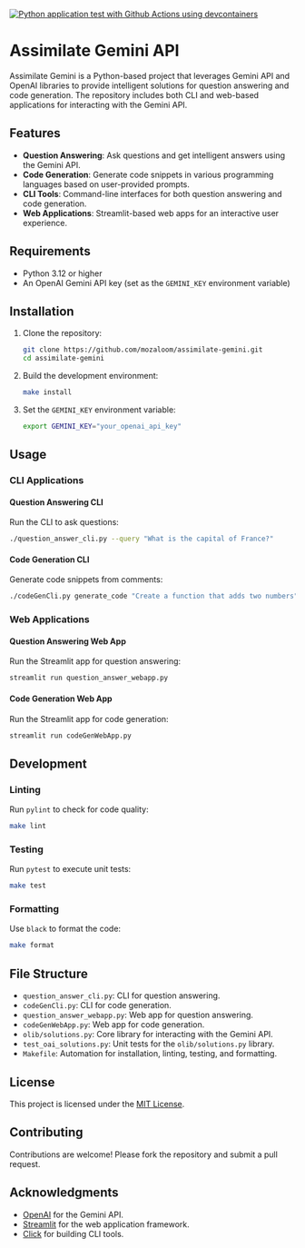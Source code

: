 [![Python application test with Github Actions using devcontainers](https://github.com/mozaloom/assimilate-gemini/actions/workflows/main.yml/badge.svg)](https://github.com/mozaloom/assimilate-gemini/actions/workflows/main.yml)
# Assimilate Gemini API

Assimilate Gemini is a Python-based project that leverages Gemini API and OpenAI libraries to provide intelligent solutions for question answering and code generation. The repository includes both CLI and web-based applications for interacting with the Gemini API.

## Features

- **Question Answering**: Ask questions and get intelligent answers using the Gemini API.
- **Code Generation**: Generate code snippets in various programming languages based on user-provided prompts.
- **CLI Tools**: Command-line interfaces for both question answering and code generation.
- **Web Applications**: Streamlit-based web apps for an interactive user experience.

## Requirements

- Python 3.12 or higher
- An OpenAI Gemini API key (set as the `GEMINI_KEY` environment variable)

## Installation

1. Clone the repository:
   ```bash
   git clone https://github.com/mozaloom/assimilate-gemini.git
   cd assimilate-gemini
   ```

2. Build the development environment:
   ```bash
   make install
   ```

3. Set the `GEMINI_KEY` environment variable:
   ```bash
   export GEMINI_KEY="your_openai_api_key"
   ```

## Usage

### CLI Applications

#### Question Answering CLI
Run the CLI to ask questions:
```bash
./question_answer_cli.py --query "What is the capital of France?"
```

#### Code Generation CLI
Generate code snippets from comments:
```bash
./codeGenCli.py generate_code "Create a function that adds two numbers" --language python
```

### Web Applications

#### Question Answering Web App
Run the Streamlit app for question answering:
```bash
streamlit run question_answer_webapp.py
```

#### Code Generation Web App
Run the Streamlit app for code generation:
```bash
streamlit run codeGenWebApp.py
```

## Development

### Linting
Run `pylint` to check for code quality:
```bash
make lint
```

### Testing
Run `pytest` to execute unit tests:
```bash
make test
```

### Formatting
Use `black` to format the code:
```bash
make format
```

## File Structure

- `question_answer_cli.py`: CLI for question answering.
- `codeGenCli.py`: CLI for code generation.
- `question_answer_webapp.py`: Web app for question answering.
- `codeGenWebApp.py`: Web app for code generation.
- `olib/solutions.py`: Core library for interacting with the Gemini API.
- `test_oai_solutions.py`: Unit tests for the `olib/solutions.py` library.
- `Makefile`: Automation for installation, linting, testing, and formatting.

## License

This project is licensed under the [MIT License](LICENSE).

## Contributing

Contributions are welcome! Please fork the repository and submit a pull request.

## Acknowledgments

- [OpenAI](https://openai.com/) for the Gemini API.
- [Streamlit](https://streamlit.io/) for the web application framework.
- [Click](https://click.palletsprojects.com/) for building CLI tools.
